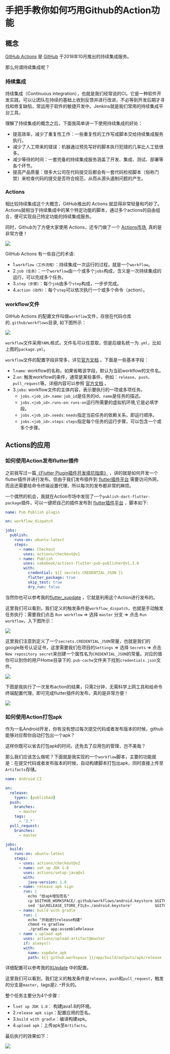 
# 手把手教你如何巧用Github的Action功能

## 概念

[GitHub Actions](https://github.com/features/actions) 是 [GitHub](https://github.com/) 于2018年10月推出的持续集成服务。

那么何谓持续集成呢？

### 持续集成

持续集成（Continuous integration），也就是我们经常说的CI。它是一种软件开发实践，可以让团队在持续的基础上收到反馈并进行改进，不必等到开发后期才寻找和修复缺陷，常运用于软件的敏捷开发中。Jenkins就是我们常用的持续集成平台工具。

理解了持续集成的概念之后，下面我简单讲一下使用持续集成的好处：

* 提高效率，减少了重复性工作：一些重复性的工作写成脚本交给持续集成服务执行。
* 减少了人工带来的错误：机器通过预先写好的脚本执行犯错的几率比人工低很多。
* 减少等待的时间：一套完备的持续集成服务涵盖了开发、集成、测试、部署等各个环节。
* 提高产品质量：很多大公司在代码提交后都会有一套代码检视脚本（俗称门禁）来检查代码的提交是否符合规范，从而从源头遏制问题的产生。

### Actions

相比较持续集成这个大概念，GitHub推出的 Actions 就显得非常轻量和巧妙了。Actions就相当于持续集成中的某个特定功能的脚本，通过多个actions的自由组合，便可实现自己特定功能的持续集成服务。

同时，Github为了方便大家使用 Actions，还专门做了一个 [Actions市场](https://github.com/marketplace?type=actions), 真的是非常方便！

![](https://img.rruu.net/image/5ff5f152d64ce)

GitHub Actions 有一些自己的术语:

* 1.`workflow（工作流程）`：持续集成一次运行的过程，就是一个`workflow`。
* 2.`job（任务）`：一个`workflow`由一个或多个`jobs`构成，含义是一次持续集成的运行，可以完成多个任务。
* 3.`step（步骤）`：每个`job`由多个`step`构成，一步步完成。
* 4.`action（动作）`：每个`step`可以依次执行一个或多个命令（action）。

### workflow文件

GitHub Actions 的配置文件叫做`workflow`文件，存放在代码仓库的`.github/workflows`目录, 如下图所示：

![](https://img.rruu.net/image/5ff5f4a84125b)

`workflow`文件采用`YAML`格式，文件名可以任意取，但是后缀名统一为`.yml`，比如上图的`package.yml`。

`workflow`文件的配置字段非常多，详见[官方文档](https://help.github.com/en/articles/workflow-syntax-for-github-actions) 。下面是一些基本字段：

* 1.`name`: workflow的名称。如果省略该字段，默认为当前workflow的文件名。
* 2.`on`: 触发workflow的条件，通常是某些事件，例如：`release`、`push`、`pull_request`等。详细内容可以参照 [官方文档](https://docs.github.com/en/free-pro-team@latest/actions/reference/events-that-trigger-workflows) 。
* 3.`jobs`: workflow文件的主体内容，表示要执行的一项或多项任务。
    * `jobs.<job_id>.name`: `job_id`是任务的id，`name`是任务的描述。
    * `jobs.<job_id>.runs-on`: `runs-on`运行所需要的虚拟机环境,它是必填字段。
    * `jobs.<job_id>.needs`: `needs`指定当前任务的依赖关系，即运行顺序。
    * `jobs.<job_id>.steps`: `steps`指定每个任务的运行步骤，可以包含一个或多个步骤。
     
## Actions的应用

### 如何使用Action发布flutter插件

之前我写过一篇[《Flutter Plugin插件开发填坑指南》](https://xuexiangjys.blog.csdn.net/article/details/104351616) ，讲的就是如何开发一个flutter插件并进行发布。但由于我们发布插件到 [flutter插件平台](https://pub.dev/flutter/packages) 需要访问外网，而且还需要给命令终端设置代理，所以每次的发布都非常的麻烦。

一个偶然的机会，我就在Action市场中发现了一个`publish-dart-flutter-package`插件，可以一键把自己的插件发布到 [flutter插件平台](https://pub.dev/flutter/packages) ，脚本如下:

```yaml
name: Pub Publish plugin

on: workflow_dispatch

jobs:
  publish:
    runs-on: ubuntu-latest
    steps:
      - name: Checkout
        uses: actions/checkout@v1
      - name: Publish
        uses: sakebook/actions-flutter-pub-publisher@v1.3.0
        with:
          credential: ${{ secrets.CREDENTIAL_JSON }}
          flutter_package: true
          skip_test: true
          dry_run: false
```
当然你也可以参考我的[flutter_xupdate](https://github.com/xuexiangjys/flutter_xupdate/blob/master/.github/workflows/pub_publish.yml) ，它就是利用这个Action进行发布的。

这里我们可以看到，我们定义的触发条件是`workflow_dispatch`，也就是手动触发任务执行：需要我们点击 `Run workflow` => 选择 `master` 分支 => 点击 `Run workflow`，入下图所示：

![](https://img.rruu.net/image/5ff727d699e24)

这里我们注意到定义了一个`secrets.CREDENTIAL_JSON`常量，也就是我们的google账号认证证书，这里需要我们在项目的`Settings` => 选择 `Secrets` => 点击 `New repository secret`来创建一个属性名为`CREDENTIAL_JSON`的常量。对应的值你可以到你的用户Home目录下的`.pub-cache`文件夹下找到`credentials.json`文件。

![](https://img.rruu.net/image/5ff72a57b2d19)

下图是我执行了一次发布action的结果，只需2分钟，无需科学上网工具和给命令终端配置代理，即可完成flutter插件的发布，真的是非常方便！

![](https://img.rruu.net/image/5ff7275ec0f9f)

### 如何使用Action打包apk

作为一名Android开发，你有没有想过每次提交代码或者发布版本的时候，github能够对应帮你自动打包出一个apk？

这样你既可以省去打包apk的时间，还免去了应用包的管理，岂不美哉？

那么我们应该怎么做呢？下面就是我实现的一个`workflow`脚本，主要的功能就是：在提交代码或者发布版本的时候，自动构建脚本打包出apk，同时直接上传至`Artifacts`存储。

```yaml
name: Android CI

on:
  release:
    types: [published]
  push:
    branches:
      - master
    tags:
      - '2.*'
  pull_request:
    branches:
      - master

jobs:
  build:
    runs-on: ubuntu-latest
    steps:
      - uses: actions/checkout@v2
      - name: set up JDK 1.8
        uses: actions/setup-java@v1
        with:
          java-version: 1.8
      - name: release apk sign
        run: |
          echo "给apk增加签名"
          cp $GITHUB_WORKSPACE/.github/workflows/android.keystore $GITHUB_WORKSPACE/app/android.keystore
          sed '$a\RELEASE_STORE_FILE=./android.keystore'          $GITHUB_WORKSPACE/gradle.properties -i
      - name: build with gradle
        run: |
          echo "开始进行release构建"
          chmod +x gradlew
          ./gradlew app:assembleRelease
      - name : upload apk
        uses: actions/upload-artifact@master
        if: always()
        with:
          name: xupdate_apk
          path: ${{ github.workspace }}/app/build/outputs/apk/release
```
详细配置可以参考我的[XUpdate](https://github.com/xuexiangjys/XUpdate/blob/master/.github/workflows/package.yml) 中的配置。

这里我们可以看到，我们定义的触发条件是`release`，`push`和`pull_request`，触发的分支是`master`，tags是`2.*`开头的。

整个任务主要分为4个步骤：

* 1.`set up JDK 1.8`： 构建java1.8的环境。
* 2.`release apk sign`：配置应用的签名。
* 3.`build with gradle`：编译构建apk。
* 4.`upload apk`：上传apk至`Artifacts`。

最后执行的效果如下：

![](https://img.rruu.net/image/5ff750a4f2c1b)


















